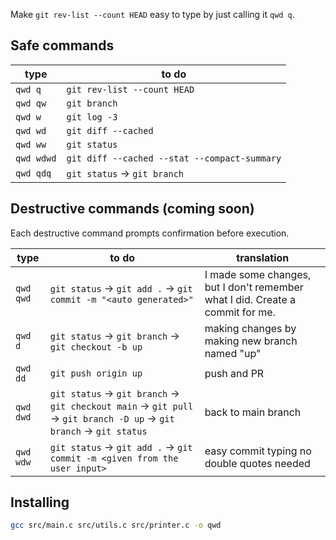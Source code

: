 Make `git rev-list --count HEAD` easy to type by just calling it `qwd q`.


## Safe commands

type | to do
---  | ---
`qwd q` | `git rev-list --count HEAD`
`qwd qw` | `git branch`
`qwd w` | `git log -3`
`qwd wd` | `git diff --cached`
`qwd ww` | `git status`
`qwd wdwd` | `git diff --cached --stat --compact-summary`
`qwd qdq` | `git status` → `git branch`


## Destructive commands (coming soon)

Each destructive command prompts confirmation before execution.

type | to do | translation
---  | --- | ---
`qwd qwd` | `git status` → `git add .` → `git commit -m "<auto generated>"` | I made some changes, but I don't remember what I did. Create a commit for me.
`qwd d` | `git status` → `git branch` → `git checkout -b up` | making changes by making new branch named "up"
`qwd dd` | `git push origin up` | push and PR
`qwd dwd` | `git status` → `git branch` → `git checkout main` → `git pull` → `git branch -D up` → `git branch` → `git status` | back to main branch
`qwd wdw` | `git status` → `git add .` → `git commit -m <given from the user input>` | easy commit typing no double quotes needed


## Installing

```sh
gcc src/main.c src/utils.c src/printer.c -o qwd
```
